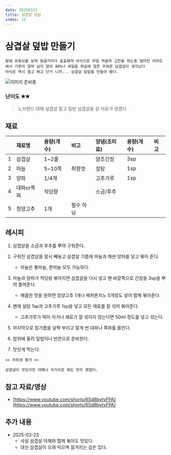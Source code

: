 ```yaml
---
date: 20250323
title: 삼겹살 덮밥
index: 12
---
```

# 삼겹살 덮밥 만들기

```
밤에 유튜브를 보며 뒹굴거리다 출출해져 야식으로 무얼 먹을까 고민을 하는중 얼마전 이마트에서 기한이 얼마 남지 않아 40%나 세일을 하길레 얼른 주워온 삼겹살이 생각났다
야식은 역시 맵고 짜고 단거 니까... 삼겹살 덮밥을 만들어 봤다.
```

![이미지 준비중](<../../_assets/img/이미지 준비중.png>)

### 난이도 ✭✭
> 노브랜드 대패 삼겹살 말고 일반 삼겹살을 살 이유가 생겼다


## 재료
||재료명|용량(개수)|비고|양념(조미료)|용량(개수)|비고|
|:-:|:--|:--|:--|:--|:--|:--|
|1|삼겹살|1~2줄||양조간장|3sp||
|2|마늘|5~10쪽|취향껏|설탕|1sp||
|3|양파|1/4개||고추가루|1sp||
|4|대파or쪽파|적당량||소금/후추|||
|5|청양고추|1개|필수 아님||||


## 레시피
1. 삼겹살을 소금과 후추를 뿌려 구워준다.

1. 구워진 삼겹살을 잠시 빼놓고 삼겹살 기름에 마늘과 채썬 양파를 넣고 볶아 준다.
    - 마늘은 통마늘, 편마늘 모두 가능하다.

1. 마늘과 양파가 적당량 볶아지면 삼겹살을 다시 넣고 팬 바깥쪽으로 간장을 3sp을 뿌려 졸여준다.
    - 매콤한 맛을 원하면 청양고추 1개나 페퍼론치노 5개정도 넣어 함께 볶아준다.

1. 팬에 설탕 1sp과 고추가루 1sp을 넣고 모든 재료를 잘 섞어 볶아준다. 
    - 고추가루가 떡이 지거나 재료가 잘 섞이지 않는다면 50ml 정도를 넣고 섞는다.

1. 마지막으로 참기름을 살짝 부리고 잘게 썬 대파나 쪽파를 올린다.

1. 밥위에 올려 덮밥이나 반찬으로 준비한다.

1. 맛잇게 먹는다.


~~~
>> 자취생 평가 <<

삼겹살이 맛있지만 대패나 국거리로 해도 맛이 괜찮다.
~~~

## 참고 자료/영상
- [https://www.youtube.com/shorts/6Sd8bytvFPA](https://www.youtube.com/shorts/6Sd8bytvFPA)

## 추가 내용
- 2025-03-23
    - 사실 삼겹살 야채와 함께 볶아도 맛있다.
    - 대신 삼겹살이 오래 익으며 질겨지는 감은 있다.